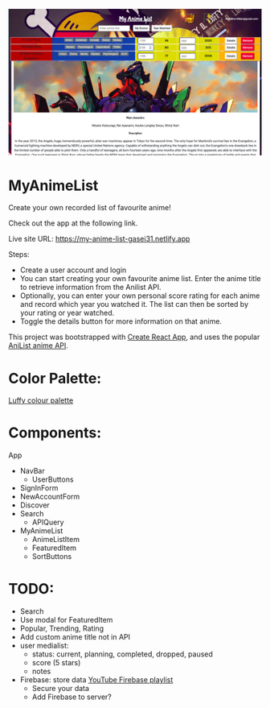 ![Website screenshot](./src/media/mal_screenshot.png)

# MyAnimeList

Create your own recorded list of favourite anime!

Check out the app at the following link.

Live site URL: https://my-anime-list-gasei31.netlify.app

Steps:

- Create a user account and login
- You can start creating your own favourite anime list. Enter the anime title to retrieve information from the Anilist API.
- Optionally, you can enter your own personal score rating for each anime and record which year you watched it. The list can then be sorted by your rating or year watched.
- Toggle the details button for more information on that anime.

This project was bootstrapped with [Create React App](https://github.com/facebook/create-react-app), and uses the popular [AniList anime API](https://anilist.gitbook.io/anilist-apiv2-docs/).

# Color Palette:

[Luffy colour palette](https://www.color-hex.com/color-palette/96968)

# Components:

App

- NavBar
  - UserButtons
- SignInForm
- NewAccountForm
- Discover
- Search
  - APIQuery
- MyAnimeList
  - AnimeListItem
  - FeaturedItem
  - SortButtons

# TODO:

- Search
- Use modal for FeaturedItem
- Popular, Trending, Rating
- Add custom anime title not in API
- user medialist:
  - status: current, planning, completed, dropped, paused
  - score (5 stars)
  - notes
- Firebase: store data [YouTube Firebase playlist](https://www.youtube.com/watch?v=2ciHixbc4HE&list=PL0vfts4VzfNj28Xp5kmNAdIqABNGhTzKF&ab_channel=Fireship)
  - Secure your data
  - Add Firebase to server?
